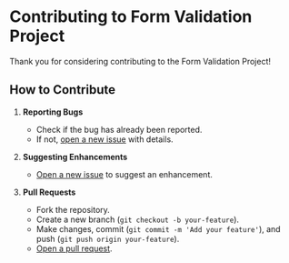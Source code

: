 # Contributing to Form Validation Project

Thank you for considering contributing to the Form Validation Project!

## How to Contribute

1. **Reporting Bugs**
   - Check if the bug has already been reported.
   - If not, [open a new issue](https://github.com/Eraycann/Form-Validation/issues) with details.

2. **Suggesting Enhancements**
   - [Open a new issue](https://github.com/Eraycann/Form-Validation/issues) to suggest an enhancement.

3. **Pull Requests**
   - Fork the repository.
   - Create a new branch (`git checkout -b your-feature`).
   - Make changes, commit (`git commit -m 'Add your feature'`), and push (`git push origin your-feature`).
   - [Open a pull request](https://github.com/Eraycann/Form-Validation/pulls).

